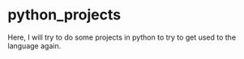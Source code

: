 # python_projects
Here, I will try to do some projects in python to try to get used to the language again.